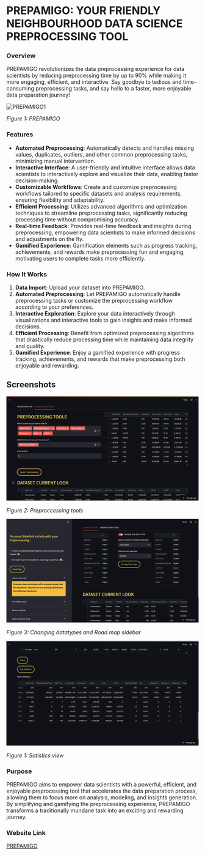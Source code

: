 # PREPAMIGO: YOUR FRIENDLY NEIGHBOURHOOD DATA SCIENCE PREPROCESSING TOOL

### Overview
PREPAMIGO revolutionizes the data preprocessing experience for data scientists by reducing preprocessing time by up to 90% while making it more engaging, efficient, and interactive. Say goodbye to tedious and time-consuming preprocessing tasks, and say hello to a faster, more enjoyable data preparation journey!



![PREPAMIGO1](https://github.com/Vishnu714/PREPAMIGO/assets/103439401/48a8114e-8ace-48a1-bc29-a23544de36dd)

*Figure 1: PREPAMIGO*

### Features
- **Automated Preprocessing**: Automatically detects and handles missing values, duplicates, outliers, and other common preprocessing tasks, minimizing manual intervention.
- **Interactive Interface**: A user-friendly and intuitive interface allows data scientists to interactively explore and visualize their data, enabling faster decision-making.
- **Customizable Workflows**: Create and customize preprocessing workflows tailored to specific datasets and analysis requirements, ensuring flexibility and adaptability.
- **Efficient Processing**: Utilizes advanced algorithms and optimization techniques to streamline preprocessing tasks, significantly reducing processing time without compromising accuracy.
- **Real-time Feedback**: Provides real-time feedback and insights during preprocessing, empowering data scientists to make informed decisions and adjustments on the fly.
- **Gamified Experience**: Gamification elements such as progress tracking, achievements, and rewards make preprocessing fun and engaging, motivating users to complete tasks more efficiently.

### How It Works
1. **Data Import**: Upload your dataset into PREPAMIGO.
2. **Automated Preprocessing**: Let PREPAMIGO automatically handle preprocessing tasks or customize the preprocessing workflow according to your preferences.
3. **Interactive Exploration**: Explore your data interactively through visualizations and interactive tools to gain insights and make informed decisions.
4. **Efficient Processing**: Benefit from optimized preprocessing algorithms that drastically reduce processing time while maintaining data integrity and quality.
5. **Gamified Experience**: Enjoy a gamified experience with progress tracking, achievements, and rewards that make preprocessing both enjoyable and rewarding.

## Screenshots

![PREPAMIGO2](PREPAMIGO2.PNG)

*Figure 2: Preproccessing tools*

![PREPAMIGO3](PREPAMIGO3.PNG)

*Figure 3: Changing datatypes and Road map sidebar*

![PREPAMIGO4](PREPAMIGO4.PNG)

*Figure 1: Satistics view*

### Purpose
PREPAMIGO aims to empower data scientists with a powerful, efficient, and enjoyable preprocessing tool that accelerates the data preparation process, allowing them to focus more on analysis, modeling, and insights generation. By simplifying and gamifying the preprocessing experience, PREPAMIGO transforms a traditionally mundane task into an exciting and rewarding journey.

### Website Link

[PREPAMIGO](https://prepamigo.streamlit.app/)




